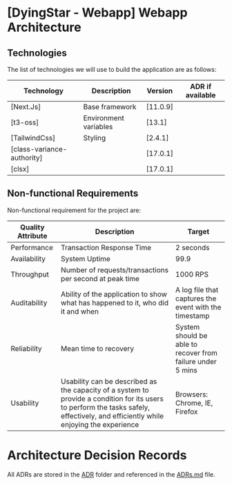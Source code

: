 # [DyingStar - Webapp] Webapp Architecture

## Technologies

The list of technologies we will use to build the application are as follows:

| Technology                 | Description           | Version  | ADR if available |
| -------------------------- | --------------------- | -------- | ---------------- |
| [Next.Js]                  | Base framework        | [11.0.9] |                  |
| [t3-oss]                   | Environment variables | [13.1]   |                  |
| [TailwindCss]              | Styling               | [2.4.1]  |                  |
| [class-variance-authority] |                       | [17.0.1] |                  |
| [clsx]                     |                       | [17.0.1] |                  |

## Non-functional Requirements

Non-functional requirement for the project are:

| Quality Attribute | Description                                                                                                                                                                         | Target                                                     |
| ----------------- | ----------------------------------------------------------------------------------------------------------------------------------------------------------------------------------- | ---------------------------------------------------------- |
| Performance       | Transaction Response Time                                                                                                                                                           | 2 seconds                                                  |
| Availability      | System Uptime                                                                                                                                                                       | 99.9                                                       |
| Throughput        | Number of requests/transactions per second at peak time                                                                                                                             | 1000 RPS                                                   |
| Auditability      | Ability of the application to show what has happened to it, who did it and when                                                                                                     | A log file that captures the event with the timestamp      |
| Reliability       | Mean time to recovery                                                                                                                                                               | System should be able to recover from failure under 5 mins |
| Usability         | Usability can be described as the capacity of a system to provide a condition for its users to perform the tasks safely, effectively, and efficiently while enjoying the experience | Browsers: Chrome, IE, Firefox                              |

# Architecture Decision Records

All ADRs are stored in the [ADR](./ADR) folder and referenced in the [ADRs.md](./ADRs.md) file.
